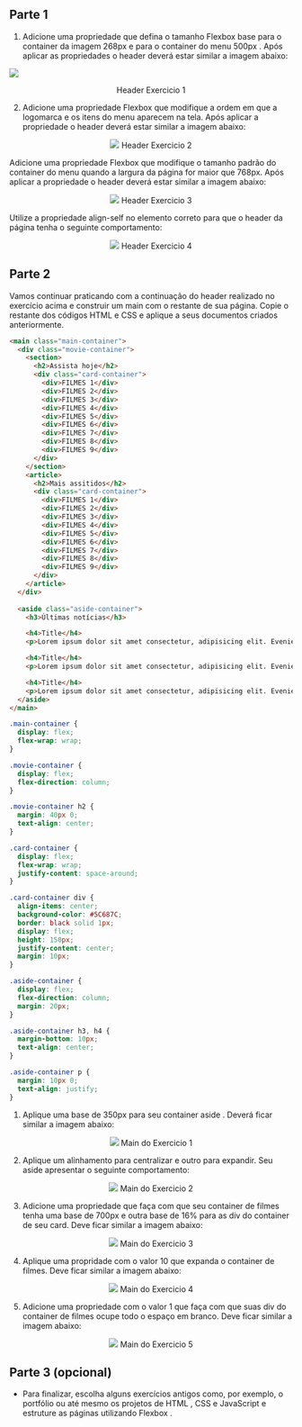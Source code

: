 ## Parte 1

1) Adicione uma propriedade que defina o tamanho Flexbox base para o container da imagem 268px e para o container do menu 500px . Após aplicar as propriedades o header deverá estar similar a imagem abaixo:
<img src="https://course.betrybe.com//fundamentals/css-flexbox/css-flexbox-part-2/images/exercicio-1.jpeg">
<p style="text-align: center;">Header Exercicio 1</p>


2) Adicione uma propriedade Flexbox que modifique a ordem em que a logomarca e os itens do menu aparecem na tela. Após aplicar a propriedade o header deverá estar similar a imagem abaixo:
<p align="center"><img src="https://course.betrybe.com//fundamentals/css-flexbox/css-flexbox-part-2/images/exercicio-2.jpeg">
Header Exercicio 2</p>


Adicione uma propriedade Flexbox que modifique o tamanho padrão do container do menu quando a largura da página for maior que 768px. Após aplicar a propriedade o header deverá estar similar a imagem abaixo:
<p align="center"><img src="https://course.betrybe.com//fundamentals/css-flexbox/css-flexbox-part-2/images/exercicio-3.jpeg">
Header Exercicio 3</p>


Utilize a propriedade align-self no elemento correto para que o header da página tenha o seguinte comportamento:
<p align="center"><img src="https://course.betrybe.com//fundamentals/css-flexbox/css-flexbox-part-2/images/exercicio-4.jpeg">
Header Exercicio 4</p>


## Parte 2

Vamos continuar praticando com a continuação do header realizado no exercício acima e construir um main com o restante de sua página. Copie o restante dos códigos HTML e CSS e aplique a seus documentos criados anteriormente.

```html
<main class="main-container">
  <div class="movie-container">
    <section>
      <h2>Assista hoje</h2>
      <div class="card-container">
        <div>FILMES 1</div>
        <div>FILMES 2</div>
        <div>FILMES 3</div>
        <div>FILMES 4</div>
        <div>FILMES 5</div>
        <div>FILMES 6</div>
        <div>FILMES 7</div>
        <div>FILMES 8</div>
        <div>FILMES 9</div>
      </div>
    </section>
    <article>
      <h2>Mais assitidos</h2>
      <div class="card-container">
        <div>FILMES 1</div>
        <div>FILMES 2</div>
        <div>FILMES 3</div>
        <div>FILMES 4</div>
        <div>FILMES 5</div>
        <div>FILMES 6</div>
        <div>FILMES 7</div>
        <div>FILMES 8</div>
        <div>FILMES 9</div>
      </div>
    </article>
  </div>
      
  <aside class="aside-container">
    <h3>Últimas notícias</h3>

    <h4>Title</h4>
    <p>Lorem ipsum dolor sit amet consectetur, adipisicing elit. Eveniet officia in provident esse excepturi ipsam!</p>

    <h4>Title</h4>
    <p>Lorem ipsum dolor sit amet consectetur, adipisicing elit. Eveniet officia in provident esse excepturi ipsam!</p>

    <h4>Title</h4>
    <p>Lorem ipsum dolor sit amet consectetur, adipisicing elit. Eveniet officia in provident esse excepturi ipsam!</p>
  </aside>
</main>
```


```css
.main-container {
  display: flex;
  flex-wrap: wrap;
}

.movie-container {
  display: flex;
  flex-direction: column;
}

.movie-container h2 {
  margin: 40px 0;
  text-align: center;
}

.card-container {
  display: flex;
  flex-wrap: wrap;
  justify-content: space-around;
}

.card-container div {
  align-items: center;
  background-color: #5C687C;
  border: black solid 1px;
  display: flex;
  height: 150px;
  justify-content: center;
  margin: 10px;
}

.aside-container {
  display: flex;
  flex-direction: column;
  margin: 20px;
}

.aside-container h3, h4 {
  margin-bottom: 10px;
  text-align: center;
}

.aside-container p {
  margin: 10px 0;
  text-align: justify;
}
```


1) Aplique uma base de 350px para seu container aside . Deverá ficar similar a imagem abaixo:
<p align="center"><img src="https://course.betrybe.com//fundamentals/css-flexbox/css-flexbox-part-2/images/exercicio-part2-1.png">
Main do Exercicio 1</p>


2) Aplique um alinhamento para centralizar e outro para expandir. Seu aside apresentar o seguinte comportamento:
<p align="center"><img src="https://course.betrybe.com//fundamentals/css-flexbox/css-flexbox-part-2/images/exercicio-part2-2.png">
Main do Exercicio 2</p>


3) Adicione uma propriedade que faça com que seu container de filmes tenha uma base de 700px e outra base de 16% para as div do container de seu card. Deve ficar similar a imagem abaixo:
<p align="center"><img src="https://course.betrybe.com//fundamentals/css-flexbox/css-flexbox-part-2/images/exercicio-part2-3.png">
Main do Exercicio 3</p>


4) Aplique uma propridade com o valor 10 que expanda o container de filmes. Deve ficar similar a imagem abaixo:
<p align="center"><img src="https://course.betrybe.com//fundamentals/css-flexbox/css-flexbox-part-2/images/exercicio-part2-4.png">
Main do Exercicio 4</p>


5) Adicione uma propriedade com o valor 1 que faça com que suas div do container de filmes ocupe todo o espaço em branco. Deve ficar similar a imagem abaixo:
<p align="center"><img src="https://course.betrybe.com//fundamentals/css-flexbox/css-flexbox-part-2/images/exercicio-part2-5.png">
Main do Exercicio 5</p>

## Parte 3 (opcional)

- Para finalizar, escolha alguns exercícios antigos como, por exemplo, o portfólio ou até mesmo os projetos de HTML , CSS e JavaScript e estruture as páginas utilizando Flexbox .
